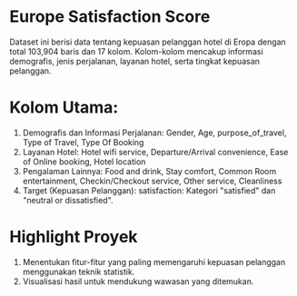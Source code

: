 # Europe Satisfaction Score
Dataset ini berisi data tentang kepuasan pelanggan hotel di Eropa dengan total 103,904 baris dan 17 kolom. Kolom-kolom mencakup informasi demografis, jenis perjalanan, layanan hotel, serta tingkat kepuasan pelanggan.
# Kolom Utama:
1. Demografis dan Informasi Perjalanan:
Gender, Age, purpose_of_travel, Type of Travel, Type Of Booking
2. Layanan Hotel:
Hotel wifi service, Departure/Arrival convenience, Ease of Online booking, Hotel location
3. Pengalaman Lainnya:
Food and drink, Stay comfort, Common Room entertainment, Checkin/Checkout service, Other service, Cleanliness
4. Target (Kepuasan Pelanggan):
satisfaction: Kategori "satisfied" dan "neutral or dissatisfied".

# Highlight Proyek
1. Menentukan fitur-fitur yang paling memengaruhi kepuasan pelanggan menggunakan teknik statistik.
2. Visualisasi hasil untuk mendukung wawasan yang ditemukan.
                                         



